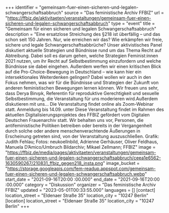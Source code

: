 +++
identifier = "gemeinsam-fuer-einen-sicheren-und-legalen-schwangerschaftsabbruch"
source = "Das feministische Archiv FFBIZ"
url = "https://ffbiz.de/aktivitaeten/veranstaltungen/gemeinsam-fuer-einen-sicheren-und-legalen-schwangerschaftsabbruch"
type = "event"
title = "Gemeinsam für einen sicheren und legalen Schwangerschaftsabbruch"
description = "Eine ersatzlose Streichung des §218 ist überfällig – und das schon seit 150 Jahren. Nur, wie erreichen wir das? Wie erkämpfen wir freie, sichere und legale Schwangerschaftsabbrüche?
Unser aktivistisches Panel diskutiert aktuelle Strategien und Bündnisse rund um das Thema Recht auf Abtreibung. Dabei soll es darum gehen, welche Strategien Feminist:innen 2021 nutzen, um ihr Recht auf Selbstbestimmung einzufordern und welche Bündnisse sie dabei eingehen. Außerdem werfen wir einen kritischen Blick auf die Pro-Choice-Bewegung in Deutschland – wie kann hier ein intersektionales Weiterdenken gelingen? Dabei wollen wir auch in den Fokus nehmen, was wir für die Bündnisse und Strategien der Zukunft von anderen feministischen Bewegungen lernen können.
Wir freuen uns sehr, dass Derya Binışık, Referentin für reproduktive Gerechtigkeit und sexuelle Selbstbestimmung, die Veranstaltung für uns moderieren wird.Außerdem diskutieren mit uns…
Die Veranstaltung findet online als Zoom-Webinar statt. Anmeldung bis 14.09. unter 
Diese Veranstaltung findet im Rahmen des aktuellen Digitalisierungsprojektes des FFBIZ gefördert vom Digitalen Deutschen Frauenarchiv statt.
Wir behalten uns vor, Personen, die antifeministische Politiken betreiben oder bereits in der Vergangenheit durch solche oder andere menschenverachtende Äußerungen in Erscheinung getreten sind, von der Veranstaltung auszuschließen.
Grafik: Judith Fehlau; Fotos: neukoellnbild, Adrienne Gerhäuser, Oliver Feldhaus, Manuela D’Amico/Umbruch Bildarchiv; Mikael Zellmann; FFBIZ"
image = "https://ffbiz.de/media/pages/aktivitaeten/veranstaltungen/gemeinsam-fuer-einen-sicheren-und-legalen-schwangerschaftsabbruch/ceea1e6562-1630590267/210831_ffbiz_gegen218_insta.png"
image_bucket = "https://storage.googleapis.com/fem-readup.appspot.com/gemeinsam-fuer-einen-sicheren-und-legalen-schwangerschaftsabbruch.webp"
start_date = "2021-09-16T20:00 :00.000"
end_date = "2021-09-16T20:00 :00.000"
category = "Diskussion"
organizer = "Das feministische Archiv FFBIZ"
updated = "2023-05-01T00:33:55.000"
languages = []
[contact]
location_street = "Eldenaer Straße 35"
location_city = "10247 Berlin"
[location]
location_street = "Eldenaer Straße 35"
location_city = "10247 Berlin"
+++